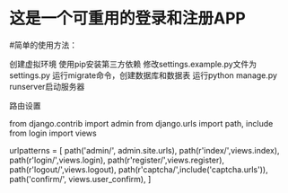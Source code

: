 # 这是一个可重用的登录和注册APP

#简单的使用方法：

创建虚拟环境
使用pip安装第三方依赖
修改settings.example.py文件为settings.py
运行migrate命令，创建数据库和数据表
运行python manage.py runserver启动服务器

路由设置

from django.contrib import admin
from django.urls import path, include
from login import views

urlpatterns = [
    path('admin/', admin.site.urls),
    path(r'index/',views.index),
    path(r'login/',views.login),
    path(r'register/',views.register),
    path(r'logout/',views.logout),
    path(r'captcha/',include('captcha.urls')),
    path('confirm/', views.user_confirm),
]